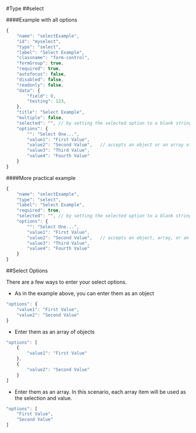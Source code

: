 #Type
##select

####Example with all options

```javascript
{
    "name": "selectExample",
    "id": "myselect",
    "type": "select",
    "label": "Select Example",
    "classname": "form-control",
    "formGroup": true,
    "required": true,
    "autofocus": false,
    "disabled": false,
    "readonly": false,
    "data": {
        "field": 0,
        "testing": 123,
    },
    "title": "Select Example",
    "multiple": false,
    "selected": "", // by setting the selected option to a blank string, we are selecting the blank value in the options object below
    "options": { 
        "": "Select One...",
        "value1": "First Value",
        "value2": "Second Value",   // accepts an object or an array of objects
        "value3": "Third Value",
        "value4": "Fourth Value"
    }
}
```

####More practical example

```javascript
{
    "name": "selectExample",
    "type": "select",
    "label": "Select Example",
    "required": true,
    "selected": "", // by setting the selected option to a blank string, we are selecting the blank value in the options object below
    "options": { 
        "": "Select One...",
        "value1": "First Value",
        "value2": "Second Value",   // accepts an object, array, or an array of objects
        "value3": "Third Value",
        "value4": "Fourth Value"
    }
}
```

##Select Options

There are a few ways to enter your select options.

- As in the example above, you can enter them as an object

```javascript
"options": {
    "value1": "First Value",
    "value2": "Second Value"
}
```

- Enter them as an array of objects

```javascript
"options": [
    {
        "value1": "First Value"   
    },
    {
        "value2": "Second Value"
    }
]
```

- Enter them as an array. In this scenario, each array item will be used as the selection and value.

```javascript
"options": [
    "First Value",
    "Second Value"   
]
```